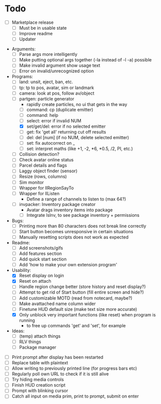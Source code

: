 # Todo
- [ ] Marketplace release
    - [ ] Must be in usable state
    - [ ] Improve readme
    - [ ] Updater

- Arguments:
    - [ ] Parse args more intelligently
    - [ ] Make putting optional args together (-la instead of -l -a) possible
    - [ ] Make invalid argument show usage text
    - [ ] Error on invalid/unrecognized option

- Programs:
    - [ ] land: unsit, eject, ban, etc.
    - [ ] tp: tp to pos, avatar, sim or landmark
    - [ ] camera: look at pos, follow av/object
    - [ ] partgen: particle generator
        - rapidly create particles, no ui that gets in the way
        - [ ] command: cp (duplicate emitter)
        - [ ] command: help
        - [ ] select: error if invalid NUM
        - [x] set/get/del: error if no selected emitter
        - [ ] get: fix 'get all' returning cut off results
        - [ ] del: del [num] (if no NUM, delete selected emitter)
        - [ ] set: fix autocorrect on _
        - [ ] set: interpret maths (like +1, -2, *6, *0.5, /2, PI, etc.)
    - [ ] Collision detection?
    - [ ] Check avatar online status
    - [ ] Parcel details and flags
    - [ ] Laggy object finder (sensor)
    - [ ] Resize (rows, columns)
    - [ ] Sim monitor
    - [ ] Wrapper for llRegionSayTo
    - [ ] Wrapper for llListen
        - Define a range of channels to listen to (max 64?)
    - [ ] invpacker: Inventory package creator
        - Avatar drags inventory items into package
        - [ ] Integrate lsInv, to see package inventory + permissions

- Bugs:
    - [ ] Printing more than 80 characters does not break line correctly
    - [ ] Start button becomes unresponsive in certain situations
    - [ ] Manually resetting scripts does not work as expected

- Readme:
    - [ ] Add screenshots/gifs
    - [ ] Add features section
    - [ ] Add quick start section
    - [ ] Add 'how to make your own extension program'

- Usability:
    - [x] Reset display on login
    - [x] Reset on attach
    - [ ] Handle region change better (store history and reset display?)
    - [ ] Attempt to get rid of Start button (fill entire screen and hide?)
    - [ ] Add customizable MOTD (read from notecard, maybe?)
    - [ ] Make avattached name column wider
    - [ ] Finetune HUD default size (make text size more accurate)
    - [x] Only unblock very important functions (like reset) when program is running
        - to free up commands 'get' and 'set', for example

- Ideas:
    - [ ] (temp) attach things
    - [ ] RLV things
    - [ ] Package manager

- [ ] Print prompt after display has been restarted
- [ ] Replace table with plaintext
- [ ] Allow writing to previously printed line (for progress bars etc)
- [ ] Regularly poll own URL to check if it is still alive
- [ ] Try hiding media controls
- [ ] Finish HUD creation script
- [ ] Prompt with blinking cursor
- [ ] Catch all input on media prim, print to prompt, submit on enter
